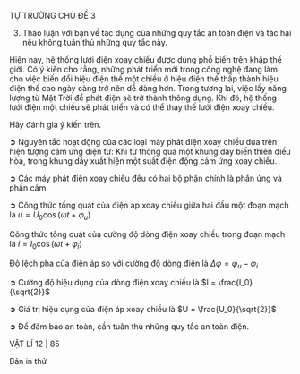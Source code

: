 TỰ TRƯỜNG CHỦ ĐỀ 3

3. Thảo luận với bạn về tác dụng của những quy tắc an toàn điện và tác hại nếu không tuân thủ những quy tắc này.

Hiện nay, hệ thống lưới điện xoay chiều được dùng phổ biến trên khắp thế giới. Có ý kiến cho rằng, những phát triển mới trong công nghệ đang làm cho việc biến đổi hiệu điện thế một chiều ở hiệu điện thế thấp thành hiệu điện thế cao ngày càng trở nên dễ dàng hơn. Trong tương lai, việc lấy năng lượng từ Mặt Trời để phát điện sẽ trở thành thông dụng. Khi đó, hệ thống lưới điện một chiều sẽ phát triển và có thể thay thế lưới điện xoay chiều.

Hãy đánh giá ý kiến trên.

➲ Nguyên tắc hoạt động của các loại máy phát điện xoay chiều dựa trên hiện tượng cảm ứng điện từ: Khi từ thông qua một khung dây biến thiên điều hòa, trong khung dây xuất hiện một suất điện động cảm ứng xoay chiều.

➲ Các máy phát điện xoay chiều đều có hai bộ phận chính là phần ứng và phần cảm.

➲ Công thức tổng quát của điện áp xoay chiều giữa hai đầu một đoạn mạch là
$u = U_0\cos(\omega t + \varphi_u)$

Công thức tổng quát của cường độ dòng điện xoay chiều trong đoạn mạch là
$i = I_0 \cos(\omega t + \varphi_i)$

Độ lệch pha của điện áp so với cường độ dòng điện là
$\Delta\varphi = \varphi_u - \varphi_i$

➲ Cường độ hiệu dụng của dòng điện xoay chiều là
$I = \frac{I_0}{\sqrt{2}}$

➲ Giá trị hiệu dụng của điện áp xoay chiều là
$U = \frac{U_0}{\sqrt{2}}$

➲ Để đảm bảo an toàn, cần tuân thủ những quy tắc an toàn điện.

VẬT LÍ 12 | 85

Bản in thử